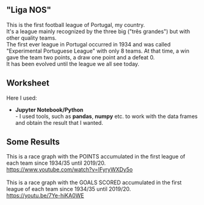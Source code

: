 ## "Liga NOS"

This is the first football league of Portugal, my country. <br>
It's a league mainly recognized by the three big ("três grandes") but with other quality teams. <br>
The first ever league in Portugal occurred in 1934 and was called "Experimental Portuguese League" with only 8 teams. At that time, a win gave the team two points, a draw one point and a defeat 0.<br>
It has been evolved until the league we all see today.


## Worksheet

Here I used:

<ul>
<li><b>Jupyter Notebook/Python</b></li> - I used tools, such as <b>pandas</b>, <b>numpy</b> etc. to work with the data frames and obtain the result that I wanted.
</ul> 

## Some Results

This is a race graph with the POINTS accumulated in the first league of each team since 1934/35 until 2019/20.<br>
https://www.youtube.com/watch?v=lFyryWXDy5o
<br><br>
This is a race graph with the GOALS SCORED accumulated in the first league of each team since 1934/35 until 2019/20.<br>
https://youtu.be/7Ye-hiKA0WE

